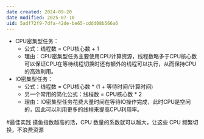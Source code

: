 ```yaml
---
date created: 2024-09-20
date modified: 2025-07-10
uid: 5adf72f9-7dfa-42de-be65-cddd08b566a6
---
```

- CPU密集型任务：
    - 公式：线程数 = CPU核心数 + 1
    - 理由：CPU密集型任务主要使用CPU计算资源，线程数略多于CPU核心数可以保证CPU在等待线程切换时还有额外的线程可以执行，从而保持CPU的高效利用。
- IO密集型任务：
    - 公式：线程数 = CPU核心数 * (1 + 等待时间/计算时间)
    - 另一个常用的简化公式：线程数 = CPU核心数 * 2
    - 理由：IO密集型任务花费大量时间在等待IO操作完成，此时CPU是空闲的，因此可以利用更多的线程来提高CPU利用率。

#最佳实践 摸鱼指数越高的活，CPU 数量的系数就可以越大，让这些 CPU 频繁切换，不浪费资源
